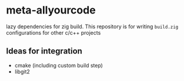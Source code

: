# meta-allyourcode

lazy dependencies for zig build.
This repository is for writing `build.zig` configurations for other c/c++ projects

## Ideas for integration

- cmake (including custom build step)
- libgit2
